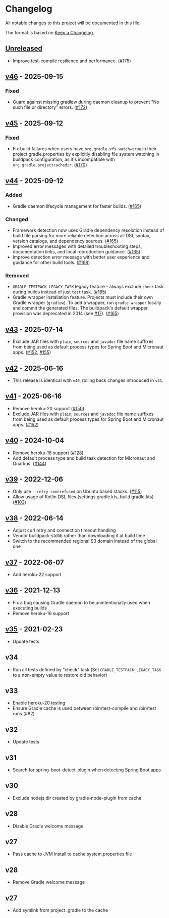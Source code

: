 # Changelog

All notable changes to this project will be documented in this file.

The format is based on [Keep a Changelog](https://keepachangelog.com/en/1.1.0/).

## [Unreleased]

- Improve test-compile resilience and performance. ([#175](https://github.com/heroku/heroku-buildpack-gradle/pull/175))

## [v46] - 2025-09-15

### Fixed

- Guard against missing gradlew during daemon cleanup to prevent "No such file or directory" errors. ([#172](https://github.com/heroku/heroku-buildpack-gradle/pull/172))

## [v45] - 2025-09-12

### Fixed

- Fix build failures when users have `org.gradle.vfs.watch=true` in their project gradle.properties by explicitly disabling file system watching in buildpack configuration, as it's incompatible with `org.gradle.projectcachedir`. ([#170](https://github.com/heroku/heroku-buildpack-gradle/pull/170))

## [v44] - 2025-09-12

### Added

- Gradle daemon lifecycle management for faster builds. ([#165](https://github.com/heroku/heroku-buildpack-gradle/pull/165))

### Changed

- Framework detection now uses Gradle dependency resolution instead of build file parsing for more reliable detection across all DSL syntax, version catalogs, and dependency sources. ([#165](https://github.com/heroku/heroku-buildpack-gradle/pull/165))
- Improved error messages with detailed troubleshooting steps, documentation links, and local reproduction guidance. ([#165](https://github.com/heroku/heroku-buildpack-gradle/pull/165))
- Improve detection error message with better user experience and guidance for other build tools. ([#168](https://github.com/heroku/heroku-buildpack-gradle/pull/168))

### Removed

- `GRADLE_TESTPACK_LEGACY_TASK` legacy feature - always exclude `check` task during builds instead of just `test` task. ([#165](https://github.com/heroku/heroku-buildpack-gradle/pull/165))
- Gradle wrapper installation feature. Projects must include their own Gradle wrapper (`gradlew`). To add a wrapper, run `gradle wrapper` locally and commit the generated files. The buildpack's default wrapper provision was deprecated in 2014 (see [#17](https://github.com/heroku/heroku-buildpack-gradle/pull/17)). ([#165](https://github.com/heroku/heroku-buildpack-gradle/pull/165))

## [v43] - 2025-07-14

* Exclude JAR files with `plain`, `sources` and `javadoc` file name suffixes from being used as default process types for Spring Boot and Micronaut apps. ([#152](https://github.com/heroku/heroku-buildpack-gradle/pull/152), [#155](https://github.com/heroku/heroku-buildpack-gradle/pull/155))

## [v42] - 2025-06-16

* This release is identical with `v40`, rolling back changes introduced in `v41`.

## [v41] - 2025-06-16

* Remove heroku-20 support ([#150](https://github.com/heroku/heroku-buildpack-gradle/pull/150))
* Exclude JAR files with `plain`, `sources` and `javadoc` file name suffixes from being used as default process types for Spring Boot and Micronaut apps. ([#152](https://github.com/heroku/heroku-buildpack-gradle/pull/152))

## [v40] - 2024-10-04

* Remove heroku-18 support ([#128](https://github.com/heroku/heroku-buildpack-gradle/pull/128))
* Add default process type and build task detection for Micronaut and Quarkus. ([#144](https://github.com/heroku/heroku-buildpack-gradle/pull/144))

## [v39] - 2022-12-06

* Only use `--retry-connrefused` on Ubuntu based stacks. ([#115](https://github.com/heroku/heroku-buildpack-gradle/pull/115))
* Allow usage of Kotlin DSL files (settings.gradle.kts, build.gradle.kts) ([#103](https://github.com/heroku/heroku-buildpack-gradle/pull/103))

## [v38] - 2022-06-14

* Adjust curl retry and connection timeout handling
* Vendor buildpack-stdlib rather than downloading it at build time
* Switch to the recommended regional S3 domain instead of the global one

## [v37] - 2022-06-07

* Add heroku-22 support

## [v36] - 2021-12-13

* Fix a bug causing Gradle daemon to be unintentionally used when executing builds 
* Remove heroku-16 support

## [v35] - 2021-02-23

* Update tests

## v34

* Run all tests defined by "check" task (Set `GRADLE_TESTPACK_LEGACY_TASK` to a non-empty value to restore old behavior)

## v33

* Enable heroku-20 testing
* Ensure Gradle cache is used between /bin/test-compile and /bin/test runs (#82)

## v32

* Update tests

## v31

* Search for spring-boot-detect-plugin when detecting Spring Boot apps

## v30

* Exclude nodejs dir created by gradle-node-plugin from cache

## v28

* Disable Gradle welcome message

## v27

* Pass cache to JVM install to cache system.properties file

## v28

* Remove Gradle welcome message

## v27

* Add symlink from project .gradle to the cache

[unreleased]: https://github.com/heroku/heroku-buildpack-gradle/compare/v46...main
[v46]: https://github.com/heroku/heroku-buildpack-gradle/compare/v45...v46
[v45]: https://github.com/heroku/heroku-buildpack-gradle/compare/v44...v45
[v44]: https://github.com/heroku/heroku-buildpack-gradle/compare/v43...v44
[v43]: https://github.com/heroku/heroku-buildpack-gradle/compare/v42...v43
[v42]: https://github.com/heroku/heroku-buildpack-gradle/compare/v41...v42
[v41]: https://github.com/heroku/heroku-buildpack-gradle/compare/v40...v41
[v40]: https://github.com/heroku/heroku-buildpack-gradle/compare/v39...v40
[v39]: https://github.com/heroku/heroku-buildpack-gradle/compare/v38...v39
[v38]: https://github.com/heroku/heroku-buildpack-gradle/compare/v37...v38
[v37]: https://github.com/heroku/heroku-buildpack-gradle/compare/v36...v37
[v36]: https://github.com/heroku/heroku-buildpack-gradle/compare/v35...v36
[v35]: https://github.com/heroku/heroku-buildpack-gradle/compare/v34...v35
